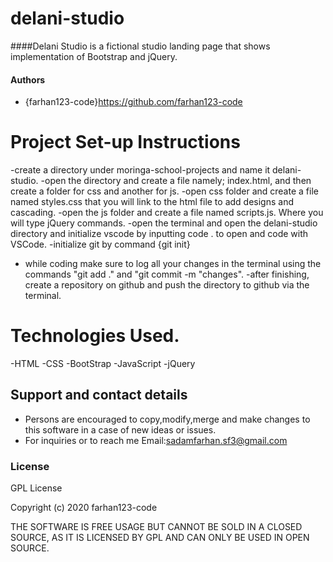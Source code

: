 # delani-studio

####Delani Studio is a fictional studio landing page that shows implementation of Bootstrap and jQuery.

#### Authors
- {farhan123-code}https://github.com/farhan123-code

# Project Set-up Instructions
-create a directory under moringa-school-projects and name it delani-studio.
-open the directory and create a file namely; index.html, and then create a folder for css and another for js.
-open css folder and create a file named styles.css that you will link to the html file to add designs and cascading.
-open the js folder and create a file named scripts.js. Where you will type jQuery commands.
-open the terminal and open the delani-studio directory and initialize vscode by inputting code . to open and code with VSCode.
-initialize git by command {git init}
- while coding make sure to log all your changes in the terminal using the commands "git add ." and "git commit -m "changes".
-after finishing, create a repository on github and push the directory to github via the terminal.

# Technologies Used.
-HTML
-CSS
-BootStrap
-JavaScript
-jQuery

## Support and contact details
- Persons are encouraged to copy,modify,merge and make changes to this software in a case of new ideas or issues.
- For inquiries or to reach me Email:sadamfarhan.sf3@gmail.com

### License
GPL License

Copyright (c) 2020 farhan123-code

THE SOFTWARE IS FREE USAGE BUT CANNOT BE SOLD IN A CLOSED SOURCE,
AS IT IS LICENSED BY GPL AND CAN ONLY BE USED IN OPEN SOURCE.